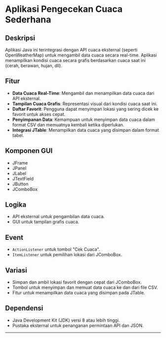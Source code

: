 # Aplikasi Pengecekan Cuaca Sederhana

## Deskripsi
Aplikasi Java ini terintegrasi dengan API cuaca eksternal (seperti OpenWeatherMap) untuk mengambil data cuaca secara real-time. Aplikasi menampilkan kondisi cuaca secara grafis berdasarkan cuaca saat ini (cerah, berawan, hujan, dll).

## Fitur
- **Data Cuaca Real-Time**: Mengambil dan menampilkan data cuaca dari API eksternal.
- **Tampilan Cuaca Grafis**: Representasi visual dari kondisi cuaca saat ini.
- **Daftar Favorit**: Pengguna dapat menyimpan lokasi yang sering dicek ke favorit untuk akses cepat.
- **Penyimpanan Data**: Kemampuan untuk menyimpan data cuaca dalam format CSV dan memuatnya kembali ketika diperlukan.
- **Integrasi JTable**: Menampilkan data cuaca yang disimpan dalam format tabel.

## Komponen GUI
- JFrame
- JPanel
- JLabel
- JTextField
- JButton
- JComboBox

## Logika
- API eksternal untuk pengambilan data cuaca.
- GUI untuk tampilan grafis cuaca.

## Event
- `ActionListener` untuk tombol "Cek Cuaca".
- `ItemListener` untuk pemilihan lokasi dari JComboBox.

## Variasi
- Simpan dan ambil lokasi favorit dengan cepat dari JComboBox.
- Tombol untuk menyimpan dan memuat data cuaca ke dan dari file CSV.
- Fitur untuk menampilkan data cuaca yang disimpan pada JTable.

## Dependensi
- Java Development Kit (JDK) versi 8 atau lebih tinggi.
- Pustaka eksternal untuk penanganan permintaan API dan JSON.

---